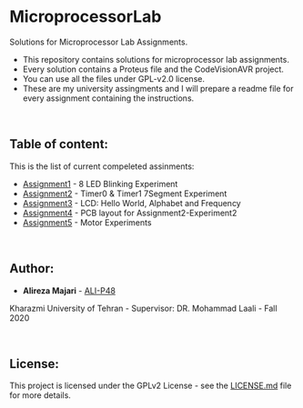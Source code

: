 # MicroprocessorLab
Solutions for Microprocessor Lab Assignments.
‌
* This repository contains solutions for microprocessor lab assignments.
* Every solution contains a Proteus file and the CodeVisionAVR project.
* You can use all the files under GPL-v2.0 license.
* These are my university assingments and I will prepare a readme file for every assignment containing the instructions.


‌
## Table of content:
This is the list of current compeleted assinments:
* [Assignment1](https://github.com/ALI-P48/MicroprocessorLab/blob/main/Assignment1-LEDs/) - 8 LED Blinking Experiment
* [Assignment2](https://github.com/ALI-P48/MicroprocessorLab/blob/main/Assignment2-Timers/) - Timer0 & Timer1 7Segment Experiment
* [Assignment3](https://github.com/ALI-P48/MicroprocessorLab/blob/main/Assignment3-LCDs/) - LCD: Hello World, Alphabet and Frequency
* [Assignment4](https://github.com/ALI-P48/MicroprocessorLab/blob/main/Assignment4-PCB/) - PCB layout for Assignment2-Experiment2
* [Assignment5](https://github.com/ALI-P48/MicroprocessorLab/blob/main/Assignment5-Motor/) - Motor Experiments


‌
## Author:

* **Alireza Majari** - [ALI-P48](https://github.com/ALI-P48)

Kharazmi University of Tehran - Supervisor: DR. Mohammad Laali - Fall 2020


‌
## License:

This project is licensed under the GPLv2 License - see the [LICENSE.md](https://github.com/ALI-P48/MicroprocessorLab/blob/main/LICENSE) file for more details.
